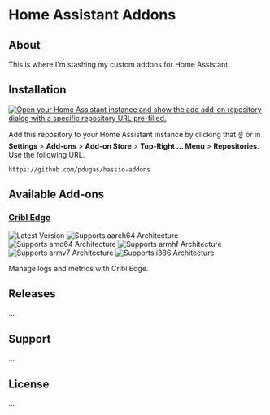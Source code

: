 # Home Assistant Addons

## About

This is where I'm stashing my custom addons for Home Assistant.

## Installation

[![Open your Home Assistant instance and show the add add-on repository dialog with a specific repository URL pre-filled.](https://my.home-assistant.io/badges/supervisor_add_addon_repository.svg)](https://my.home-assistant.io/redirect/supervisor_add_addon_repository/?repository_url=https%3A%2F%2Fgithub.com%2Fpdugas%2Fhassio-addons)

Add this repository to your Home Assistant instance by clicking that ☝️ or in **Settings** > **Add-ons** > **Add-on Store** > **Top-Right ... Menu** > **Repositories**. Use the following URL.

```
https://github.com/pdugas/hassio-addons
```

## Available Add-ons

### [Cribl Edge](./cribl-edge/)

![Latest Version][cribl-edge-version-shield]
![Supports aarch64 Architecture][cribl-edge-aarch64-shield]
![Supports amd64 Architecture][cribl-edge-amd64-shield]
![Supports armhf Architecture][cribl-edge-armhf-shield]
![Supports armv7 Architecture][cribl-edge-armv7-shield]
![Supports i386 Architecture][cribl-edge-i386-shield]

Manage logs and metrics with Cribl Edge.

## Releases

...

## Support

...

## License

...

[cribl-edge-version-shield]: https://img.shields.io/badge/version-v4.5.1-blue.svg
[cribl-edge-aarch64-shield]: https://img.shields.io/badge/aarch64-yes-green.svg
[cribl-edge-amd64-shield]: https://img.shields.io/badge/amd64-yes-green.svg
[cribl-edge-armhf-shield]: https://img.shields.io/badge/armhf-no-red.svg
[cribl-edge-armv7-shield]: https://img.shields.io/badge/armv7-no-red.svg
[cribl-edge-i386-shield]: https://img.shields.io/badge/i386-no-red.svg

